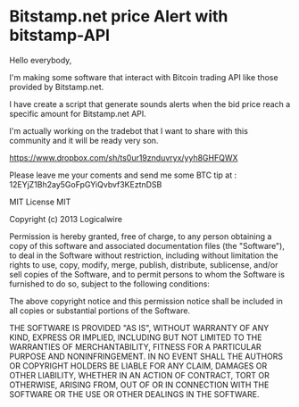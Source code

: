 Bitstamp.net price Alert with bitstamp-API
==========================================

Hello everybody,

I'm making some software that interact with Bitcoin trading API like those provided by Bitstamp.net.

I have create a script that generate sounds alerts when the bid price reach a specific amount for Bitstamp.net API.

I'm actually working on the tradebot that I want to share with this community and it will be ready very son.

https://www.dropbox.com/sh/ts0ur19znduvryx/yyh8GHFQWX

Please leave me your coments and send me some BTC tip at : 12EYjZ1Bh2ay5GoFpGYiQvbvf3KEztnDSB




MIT License MIT

Copyright (c) 2013 Logicalwire

Permission is hereby granted, free of charge, to any person obtaining a copy of this software and associated documentation files (the "Software"), to deal in the Software without restriction, including without limitation the rights to use, copy, modify, merge, publish, distribute, sublicense, and/or sell copies of the Software, and to permit persons to whom the Software is furnished to do so, subject to the following conditions:

The above copyright notice and this permission notice shall be included in all copies or substantial portions of the Software.

THE SOFTWARE IS PROVIDED "AS IS", WITHOUT WARRANTY OF ANY KIND, EXPRESS OR IMPLIED, INCLUDING BUT NOT LIMITED TO THE WARRANTIES OF MERCHANTABILITY, FITNESS FOR A PARTICULAR PURPOSE AND NONINFRINGEMENT. IN NO EVENT SHALL THE AUTHORS OR COPYRIGHT HOLDERS BE LIABLE FOR ANY CLAIM, DAMAGES OR OTHER LIABILITY, WHETHER IN AN ACTION OF CONTRACT, TORT OR OTHERWISE, ARISING FROM, OUT OF OR IN CONNECTION WITH THE SOFTWARE OR THE USE OR OTHER DEALINGS IN THE SOFTWARE.
